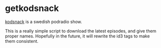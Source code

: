 getkodsnack
=======

[kodsnack](http://kodsnack.se/) is a swedish podradio show.

This is a really simple script to download the latest episodes, and give them proper names.
Hopefully in the future, it will rewrite the id3 tags to make them consistent.

